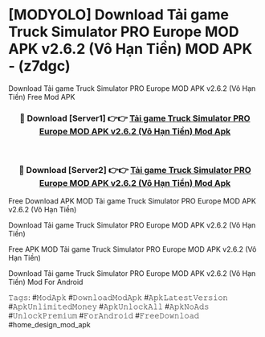 # [MODYOLO] Download Tải game Truck Simulator PRO Europe MOD APK v2.6.2 (Vô Hạn Tiền) MOD APK - (z7dgc)
Download Tải game Truck Simulator PRO Europe MOD APK v2.6.2 (Vô Hạn Tiền) Free Mod APK

<div align="center">
<h3>🔴 Download [Server1] 👉👉 <a href="https://apk-comot.site?title=Tải_game_Truck_Simulator_PRO_Europe_MOD_APK_v2.6.2_(Vô_Hạn_Tiền)">Tải game Truck Simulator PRO Europe MOD APK v2.6.2 (Vô Hạn Tiền) Mod Apk</a></h3><br>

<h3>🔴 Download [Server2] 👉👉 <a href="https://apk-comot.site?title=Tải_game_Truck_Simulator_PRO_Europe_MOD_APK_v2.6.2_(Vô_Hạn_Tiền)">Tải game Truck Simulator PRO Europe MOD APK v2.6.2 (Vô Hạn Tiền) Mod Apk</a></h3>
</div>


Free Download APK MOD Tải game Truck Simulator PRO Europe MOD APK v2.6.2 (Vô Hạn Tiền)

Download Tải game Truck Simulator PRO Europe MOD APK v2.6.2 (Vô Hạn Tiền) 

Free APK MOD Tải game Truck Simulator PRO Europe MOD APK v2.6.2 (Vô Hạn Tiền) 

Download Tải game Truck Simulator PRO Europe MOD APK v2.6.2 (Vô Hạn Tiền) Mod For Android

𝚃𝚊𝚐𝚜: #𝙼𝚘𝚍𝙰𝚙𝚔 #𝙳𝚘𝚠𝚗𝚕𝚘𝚊𝚍𝙼𝚘𝚍𝙰𝚙𝚔 #𝙰𝚙𝚔𝙻𝚊𝚝𝚎𝚜𝚝𝚅𝚎𝚛𝚜𝚒𝚘𝚗 #𝙰𝚙𝚔𝚄𝚗𝚕𝚒𝚖𝚒𝚝𝚎𝚍𝙼𝚘𝚗𝚎𝚢 #𝙰𝚙𝚔𝚄𝚗𝚕𝚘𝚌𝚔𝙰𝚕𝚕 #𝙰𝚙𝚔𝙽𝚘𝙰𝚍𝚜 #𝚄𝚗𝚕𝚘𝚌𝚔𝙿𝚛𝚎𝚖𝚒𝚞𝚖 #𝙵𝚘𝚛𝙰𝚗𝚍𝚛𝚘𝚒𝚍 #𝙵𝚛𝚎𝚎𝙳𝚘𝚠𝚗𝚕𝚘𝚊𝚍 #home_design_mod_apk